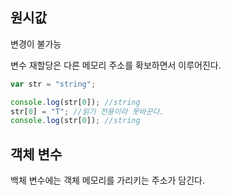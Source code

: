 ## 원시값

변경이 불가능

변수 재할당은 다른 메모리 주소를 확보하면서 이루어진다.

```js
var str = "string";

console.log(str[0]); //string
str[0] = "T"; //읽기 전용이라 못바꾼다.
console.log(str[0]); //string
```

## 객체 변수

백체 변수에는 객체 메모리를 가리키는 주소가 담긴다.
